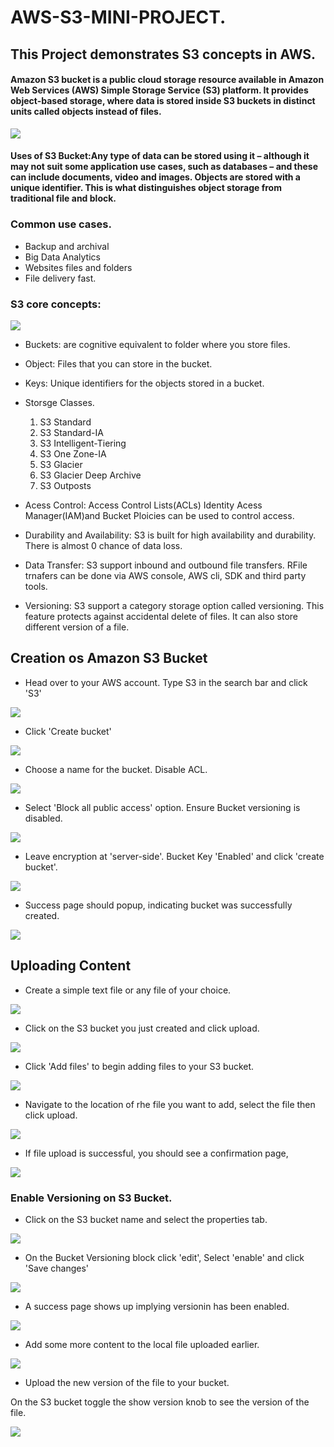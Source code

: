 # AWS-S3-MINI-PROJECT.
## This Project demonstrates S3 concepts in AWS.

#### Amazon S3 bucket is a public cloud storage resource available in Amazon Web Services (AWS) Simple Storage Service (S3) platform. It provides object-based storage, where data is stored inside S3 buckets in distinct units called objects instead of files.

![](./img/Pasted%20image.png)


#### Uses of S3 Bucket:Any type of data can be stored using it – although it may not suit some application use cases, such as databases – and these can include documents, video and images. Objects are stored with a unique identifier. This is what distinguishes object storage from traditional file and block. 

### Common use cases.
* Backup and archival
* Big Data Analytics
* Websites files and folders
* File delivery fast.

### S3 core concepts:

![](./img/Pasted%20image%20(2).png)

* Buckets: are cognitive equivalent to folder where you store files.

* Object: Files that you can store in the bucket.
* Keys: Unique identifiers for the objects stored in a bucket.
* Storsge Classes.
  1. S3 Standard
   2. S3 Standard-IA
   3. S3 Intelligent-Tiering
  4. S3 One Zone-IA
  5. S3 Glacier
  6. S3 Glacier Deep Archive
  7. S3 Outposts

* Acess Control: Access Control Lists(ACLs) Identity Acess Manager(IAM)and Bucket Ploicies can be used to control access.

* Durability and Availability: S3 is built for high availability and durability. There is almost 0 chance of data loss.

* Data Transfer: S3 support inbound and outbound file transfers. RFile trnafers can be done via AWS console, AWS cli, SDK and third party tools.

* Versioning: S3 support a category storage option called versioning. This feature protects against accidental delete of files. It can also store different version of a file.

## Creation os Amazon S3 Bucket

* Head over to your AWS account. Type S3 in the search bar and click 'S3'

![](./img/Pasted%20image%20(3).png)

* Click 'Create bucket'

![](./img/Pasted%20image%20(4).png)

* Choose a name for the bucket. Disable ACL.

![](./img/Pasted%20image%20(5).png)


* Select 'Block all public access' option. Ensure Bucket versioning is disabled.

![](./img/Pasted%20image%20(6).png)

* Leave encryption at 'server-side'. Bucket Key 'Enabled' and click 'create bucket'.

![](./img/Pasted%20image%20(7).png)

* Success page should popup, indicating bucket was successfully created.

![](./img/Pasted%20image%20(8).png)

## Uploading Content
* Create a simple text file or any file of your choice.

![](./img/Pasted%20image%20(9).png)

* Click on the S3 bucket you just created and click upload.

![](./img/Pasted%20image%20(10).png)

* Click 'Add files' to begin adding files to your S3 bucket.

![](./img/Pasted%20image%20(11).png)

* Navigate to the location of rhe file you want to add, select the file then click upload.

![](./img/Pasted%20image%20(12).png)

* If file upload is successful, you should see a confirmation page,

![](./img/Pasted%20image%20(13).png)



### Enable Versioning on S3 Bucket.

* Click on the S3 bucket name and select the properties tab.

![](./img/Pasted%20image%20(14).png)

* On the Bucket Versioning block click 'edit', Select 'enable' and click 'Save changes'

![](./img/Pasted%20image%20(15).png)

* A success page shows up implying versionin has been enabled.

![](./img/Pasted%20image%20(17).png)

* Add some more content to the local file uploaded earlier.

![](./img/Pasted%20image%20(16).png)

* Upload the new version of the file to your bucket.

On the S3 bucket toggle the show version knob to see the version of the file.

![](./img/Pasted%20image%20(18).png)



